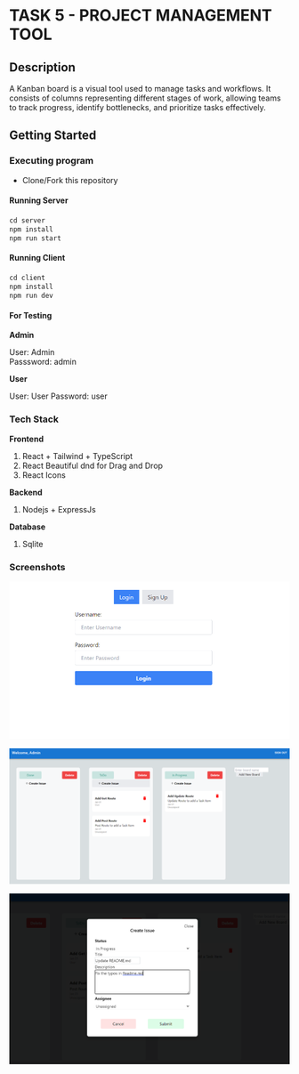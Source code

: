 # TASK 5 - PROJECT MANAGEMENT TOOL

## Description

A Kanban board is a visual tool used to manage tasks and workflows. It consists of columns representing different stages of work, allowing teams to track progress, identify bottlenecks, and prioritize tasks effectively.

## Getting Started

### Executing program

- Clone/Fork this repository

#### Running Server

```
cd server
npm install
npm run start
```

#### Running Client

```
cd client
npm install
npm run dev
```

#### For Testing

<b> Admin </b>

User: Admin <br>
Passsword: admin

<b> User </b>

User: User
Password: user

### Tech Stack

<b> Frontend </b>

1. React + Tailwind + TypeScript
2. React Beautiful dnd for Drag and Drop
3. React Icons

<b> Backend </b>

1. Nodejs + ExpressJs

<b> Database </b>

1. Sqlite

### Screenshots

![Login Page](Login.png)

![Kanban Board](Board.png)

![Create Issue](Create_Issue.png)
